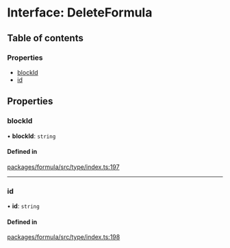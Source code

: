 # Interface: DeleteFormula

## Table of contents

### Properties

- [blockId](DeleteFormula.md#blockid)
- [id](DeleteFormula.md#id)

## Properties

### <a id="blockid" name="blockid"></a> blockId

• **blockId**: `string`

#### Defined in

[packages/formula/src/type/index.ts:197](https://github.com/mashcard/mashcard/blob/main/packages/formula/src/type/index.ts#L197)

___

### <a id="id" name="id"></a> id

• **id**: `string`

#### Defined in

[packages/formula/src/type/index.ts:198](https://github.com/mashcard/mashcard/blob/main/packages/formula/src/type/index.ts#L198)
